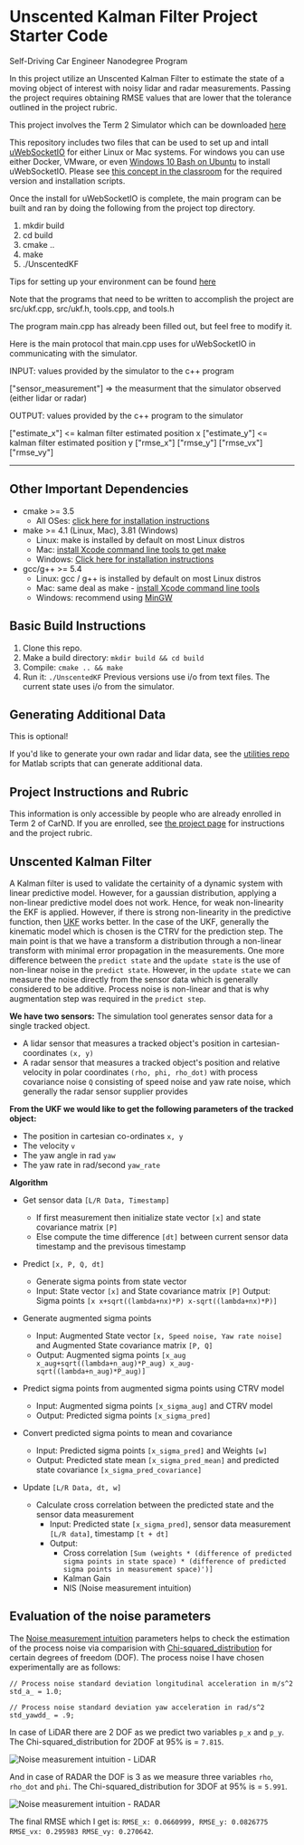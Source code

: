 # Unscented Kalman Filter Project Starter Code
Self-Driving Car Engineer Nanodegree Program

[//]: # (Image References)

[image1]: ./plot/nis_lidar.png "LiDAR NIS"
[image2]: ./plot/nis_radar.png "Radar NIS"

In this project utilize an Unscented Kalman Filter to estimate the state of a moving object of interest with noisy lidar and radar measurements. Passing the project requires obtaining RMSE values that are lower that the tolerance outlined in the project rubric. 

This project involves the Term 2 Simulator which can be downloaded [here](https://github.com/udacity/self-driving-car-sim/releases)

This repository includes two files that can be used to set up and intall [uWebSocketIO](https://github.com/uWebSockets/uWebSockets) for either Linux or Mac systems. For windows you can use either Docker, VMware, or even [Windows 10 Bash on Ubuntu](https://www.howtogeek.com/249966/how-to-install-and-use-the-linux-bash-shell-on-windows-10/) to install uWebSocketIO. Please see [this concept in the classroom](https://classroom.udacity.com/nanodegrees/nd013/parts/40f38239-66b6-46ec-ae68-03afd8a601c8/modules/0949fca6-b379-42af-a919-ee50aa304e6a/lessons/f758c44c-5e40-4e01-93b5-1a82aa4e044f/concepts/16cf4a78-4fc7-49e1-8621-3450ca938b77) for the required version and installation scripts.

Once the install for uWebSocketIO is complete, the main program can be built and ran by doing the following from the project top directory.

1. mkdir build
2. cd build
3. cmake ..
4. make
5. ./UnscentedKF

Tips for setting up your environment can be found [here](https://classroom.udacity.com/nanodegrees/nd013/parts/40f38239-66b6-46ec-ae68-03afd8a601c8/modules/0949fca6-b379-42af-a919-ee50aa304e6a/lessons/f758c44c-5e40-4e01-93b5-1a82aa4e044f/concepts/23d376c7-0195-4276-bdf0-e02f1f3c665d)

Note that the programs that need to be written to accomplish the project are src/ukf.cpp, src/ukf.h, tools.cpp, and tools.h

The program main.cpp has already been filled out, but feel free to modify it.

Here is the main protocol that main.cpp uses for uWebSocketIO in communicating with the simulator.


INPUT: values provided by the simulator to the c++ program

["sensor_measurement"] => the measurment that the simulator observed (either lidar or radar)


OUTPUT: values provided by the c++ program to the simulator

["estimate_x"] <= kalman filter estimated position x
["estimate_y"] <= kalman filter estimated position y
["rmse_x"]
["rmse_y"]
["rmse_vx"]
["rmse_vy"]

---

## Other Important Dependencies
* cmake >= 3.5
  * All OSes: [click here for installation instructions](https://cmake.org/install/)
* make >= 4.1 (Linux, Mac), 3.81 (Windows)
  * Linux: make is installed by default on most Linux distros
  * Mac: [install Xcode command line tools to get make](https://developer.apple.com/xcode/features/)
  * Windows: [Click here for installation instructions](http://gnuwin32.sourceforge.net/packages/make.htm)
* gcc/g++ >= 5.4
  * Linux: gcc / g++ is installed by default on most Linux distros
  * Mac: same deal as make - [install Xcode command line tools](https://developer.apple.com/xcode/features/)
  * Windows: recommend using [MinGW](http://www.mingw.org/)

## Basic Build Instructions

1. Clone this repo.
2. Make a build directory: `mkdir build && cd build`
3. Compile: `cmake .. && make`
4. Run it: `./UnscentedKF` Previous versions use i/o from text files.  The current state uses i/o
from the simulator.

## Generating Additional Data

This is optional!

If you'd like to generate your own radar and lidar data, see the
[utilities repo](https://github.com/udacity/CarND-Mercedes-SF-Utilities) for
Matlab scripts that can generate additional data.

## Project Instructions and Rubric

This information is only accessible by people who are already enrolled in Term 2
of CarND. If you are enrolled, see [the project page](https://classroom.udacity.com/nanodegrees/nd013/parts/40f38239-66b6-46ec-ae68-03afd8a601c8/modules/0949fca6-b379-42af-a919-ee50aa304e6a/lessons/c3eb3583-17b2-4d83-abf7-d852ae1b9fff/concepts/f437b8b0-f2d8-43b0-9662-72ac4e4029c1)
for instructions and the project rubric.

## Unscented Kalman Filter

A Kalman filter is used to validate the certainity of a dynamic system with linear predictive model. However, for a gaussian distribution, applying a non-linear predictive model does not work. Hence, for weak non-linearity the EKF is applied. However, if there is strong non-linearity in the predictive function, then [UKF](https://www.seas.harvard.edu/courses/cs281/papers/unscented.pdf) works better. In the case of the UKF, generally the kinematic model which is chosen is the CTRV for the prediction step. The main point is that we have a transform a distribution through a non-linear transform with minimal error propagation in the measurements. One more difference between the `predict state` and the `update state` is the use of non-linear noise in the `predict state`. However, in the `update state` we can measure the noise directly from the sensor data which is generally considered to be additive. Process noise is non-linear and that is why augmentation step was required in the `predict step`.

**We have two sensors:**
The simulation tool generates sensor data for a single tracked object.
- A lidar sensor that measures a tracked object's position in cartesian-coordinates `(x, y)`
- A radar sensor that measures a tracked object's position and relative velocity in polar coordinates `(rho, phi, rho_dot)` with process covariance noise `Q` consisting of speed noise and yaw rate noise, which generally the radar sensor supplier provides

**From the UKF we would like to get the following parameters of the tracked object:**
- The position in cartesian co-ordinates `x, y`
- The velocity `v`
- The yaw angle in rad `yaw`
- The yaw rate  in rad/second `yaw_rate`

**Algorithm**
* Get sensor data `[L/R Data, Timestamp]`
    * If first measurement then initialize state vector `[x]` and state covariance matrix `[P]`
    * Else compute the time difference `[dt]` between current sensor data timestamp and the previsous timestamp
  
* Predict `[x, P, Q, dt]`
    * Generate sigma points from state vector
    * Input: State vector `[x]` and State covariance matrix `[P]`
     Output: Sigma points `[x x+sqrt((lambda+nx)*P) x-sqrt((lambda+nx)*P)]`

* Generate augmented sigma points
    * Input: Augmented State vector `[x, Speed noise, Yaw rate noise]` and Augmented State covariance matrix `[P, Q]`
    * Output: Augmented sigma points `[x_aug x_aug+sqrt((lambda+n_aug)*P_aug) x_aug-sqrt((lambda+n_aug)*P_aug)]` 

* Predict sigma points from augmented sigma points using CTRV model
    * Input: Augmented sigma points `[x_sigma_aug]` and CTRV model
    * Output: Predicted sigma points `[x_sigma_pred]` 

* Convert predicted sigma points to mean and covariance
    * Input: Predicted sigma points `[x_sigma_pred]` and Weights `[w]`
    * Output: Predicted state mean `[x_sigma_pred_mean]` and predicted state covariance `[x_sigma_pred_covariance]`

* Update `[L/R Data, dt, w]`
    * Calculate cross correlation between the predicted state and the sensor data measurement
        * Input: Predicted state `[x_sigma_pred]`, sensor data measurement `[L/R data]`, timestamp `[t + dt]`
        * Output:  
            * Cross correlation `[Sum (weights * (difference of predicted sigma points in state space) * (difference of predicted sigma points in measurement space)')]`
            * Kalman Gain
            * NIS (Noise measurement intuition)

## Evaluation of the noise parameters

The [Noise measurement intuition](https://www.youtube.com/watch?v=S4fX3X_9oik) parameters helps to check the estimation of the process noise via comparision with [Chi-squared_distribution](https://en.wikipedia.org/wiki/Chi-squared_distribution) for certain degrees of freedom (DOF). The process noise I have chosen experimentally are as follows:
```
// Process noise standard deviation longitudinal acceleration in m/s^2
std_a_ = 1.0;

// Process noise standard deviation yaw acceleration in rad/s^2
std_yawdd_ = .9;
```
In case of LiDAR there are 2 DOF as we predict two variables `p_x` and `p_y`. The Chi-squared_distribution for 2DOF at 95% is = `7.815`.

![Noise measurement intuition - LiDAR][image1]

And in case of RADAR the DOF is 3 as we measure three variables `rho`, `rho_dot` and `phi`. The Chi-squared_distribution for 3DOF at 95% is = `5.991`.

![Noise measurement intuition - RADAR][image2]

The final RMSE which I get is: `RMSE_x: 0.0660999, RMSE_y: 0.0826775 RMSE_vx: 0.295983 RMSE_vy: 0.270642`.

